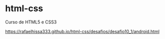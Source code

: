 # html-css
 Curso de HTML5 e CSS3

<a href="https://rafaelhissa333.github.io/html-css/desafios/desafio10_1/android.html">https://rafaelhissa333.github.io/html-css/desafios/desafio10_1/android.html</a>